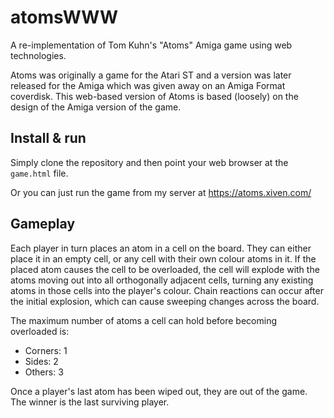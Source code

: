 atomsWWW
========

A re-implementation of Tom Kuhn's "Atoms" Amiga game using web technologies.

Atoms was originally a game for the Atari ST and a version was later released
for the Amiga which was given away on an Amiga Format coverdisk. This web-based
version of Atoms is based (loosely) on the design of the Amiga version of the
game.

Install & run
-------------
Simply clone the repository and then point your web browser at the `game.html`
file.

Or you can just run the game from my server at https://atoms.xiven.com/

Gameplay
--------
Each player in turn places an atom in a cell on the board. They can either
place it in an empty cell, or any cell with their own colour atoms in it. If
the placed atom causes the cell to be overloaded, the cell will explode with
the atoms moving out into all orthogonally adjacent cells, turning any existing
atoms in those cells into the player's colour. Chain reactions can occur after
the initial explosion, which can cause sweeping changes across the board.

The maximum number of atoms a cell can hold before becoming overloaded is:
* Corners: 1
* Sides: 2
* Others: 3

Once a player's last atom has been wiped out, they are out of the game. The
winner is the last surviving player.

